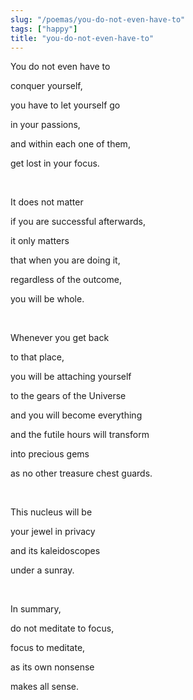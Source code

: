 ```yaml
---
slug: "/poemas/you-do-not-even-have-to"
tags: ["happy"]
title: "you-do-not-even-have-to"
---
```

You do not even have to

conquer yourself,

you have to let yourself go

in your passions,

and within each one of them,

get lost in your focus.

&nbsp;

It does not matter

if you are successful afterwards,

it only matters

that when you are doing it,

regardless of the outcome,

you will be whole.

&nbsp;

Whenever you get back

to that place,

you will be attaching yourself

to the gears of the Universe

and you will become everything

and the futile hours will transform

into precious gems

as no other treasure chest guards.

&nbsp;

This nucleus will be

your jewel in privacy

and its kaleidoscopes

under a sunray.

&nbsp;

In summary,

do not meditate to focus,

focus to meditate,

as its own nonsense

makes all sense.